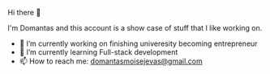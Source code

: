 Hi there 👋

I'm Domantas and this account is a show case of stuff that I like working on.

- 🔭 I’m currently working on finishing univeresity becoming entrepreneur
- 🌱 I’m currently learning Full-stack development
- 📫 How to reach me: domantasmoisejevas@gmail.com
